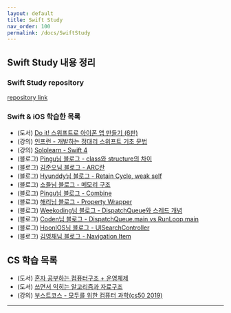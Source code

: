 ```yaml
---
layout: default
title: Swift Study
nav_order: 100
permalink: /docs/SwiftStudy
---
```


## Swift Study 내용 정리

### Swift Study repository
[repository link](https://github.com/gitforyoung/swiftiosstudy)

### Swift & iOS 학습한 목록
- (도서) [Do it! 스위프트로 아이폰 앱 만들기 (6판)](http://www.yes24.com/Product/Goods/107679689)
- (강의) [인프런 - 개발하는 정대리 스위프트 기초 문법](https://www.inflearn.com/course/정대리-스위프트-기초/dashboard)
- (강의) [Sololearn - Swift 4](https://www.sololearn.com/learning/1075)
- (블로그) [Pingu님 블로그 - class와 structure의 차이](https://icksw.tistory.com/271)
- (블로그) [김준오님 블로그 - ARC란](https://velog.io/@kjo1130/ARC%EB%9E%80)
- (블로그) [Hyunddy님 블로그 - Retain Cycle, weak self](https://hyunndyblog.tistory.com/154)
- (블로그) [소들님 블로그 - 메모리 구조](https://babbab2.tistory.com/25)
- (블로그) [Pingu님 블로그 - Combine](https://icksw.tistory.com/271)
- (블로그) [해리님 블로그 - Property Wrapper](https://medium.com/harrythegreat/swift-properywrapper를-이용한-값처리-a8ef0d87e8e)
- (블로그) [Weekoding님 블로그 - DispatchQueue와 스레드 개념](https://weekoding.tistory.com/8)
- (블로그) [Coden님 블로그 - DispatchQueue.main vs RunLoop.main](https://velog.io/@ictechgy/Combine-DispatchQueue.main-VS-RunLoop.main)
- (블로그) [HoonIOS님 블로그 - UISearchController](https://boidevelop.tistory.com/110)
- (블로그) [김영채님 블로그 - Navigation Item](https://velog.io/@kevinkim2586/iOS-Swift-공부-Navigation-Item)
## CS 학습 목록
- (도서) [혼자 공부하는 컴퓨터구조 + 운영체제](http://www.yes24.com/Product/Goods/111378840)
- (도서) [쓰면서 익히는 알고리즘과 자료구조](http://www.yes24.com/Product/Goods/98828718)
- (강의) [부스트코스 - 모두를 위한 컴퓨터 과학(cs50 2019)](www.boostcourse.org/cs112)

---
